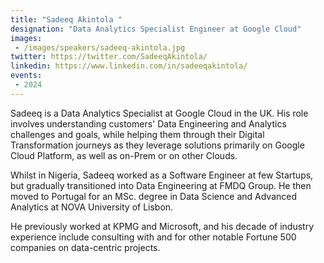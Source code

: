 ```yaml
---
title: "Sadeeq Akintola "
designation: "Data Analytics Specialist Engineer at Google Cloud"
images:
 - /images/speakers/sadeeq-akintola.jpg
twitter: https://twitter.com/SadeeqAkintola/
linkedin: https://www.linkedin.com/in/sadeeqakintola/
events:
 - 2024
---
```


Sadeeq is a Data Analytics Specialist at Google Cloud in the UK. His role involves understanding customers' Data Engineering and Analytics challenges and goals, while helping them through their Digital Transformation journeys as they leverage solutions primarily on Google Cloud Platform, as well as on-Prem or on other Clouds.

Whilst in Nigeria, Sadeeq worked as a Software Engineer at few Startups, but gradually transitioned into Data Engineering at FMDQ Group. He then moved to Portugal for an MSc. degree in Data Science and Advanced Analytics at NOVA University of Lisbon. 

He previously worked at KPMG and Microsoft, and his decade of industry experience include consulting with and for other notable Fortune 500 companies on data-centric projects.